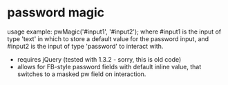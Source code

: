 # password magic

usage example: pwMagic('#input1', '#input2');
where #input1 is the input of type 'text' in which to store a default
value for the password input, and #input2 is the input of type
'password' to interact with.

- requires jQuery (tested with 1.3.2 - sorry, this is old code)
- allows for FB-style password fields with default inline value, that
  switches to a masked pw field on interaction.
